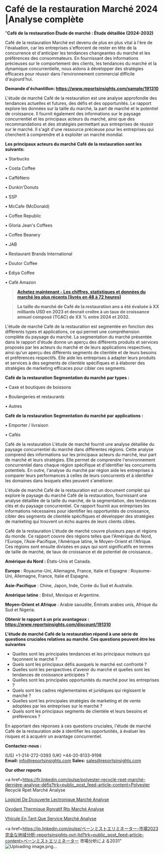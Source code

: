 # Café de la restauration Marché 2024 |Analyse complète

"<strong>Café de la restauration Étude de marché : Étude détaillée (2024-2032)</strong>

Café de la restauration Marché est devenu de plus en plus vital à l'ère de l'évaluation, car les entreprises s'efforcent de rester en tête de la concurrence et d'anticiper les tendances changeantes du marché et les préférences des consommateurs. En fournissant des informations précieuses sur le comportement des clients, les tendances du marché et la dynamique concurrentielle, nous aidons à développer des stratégies efficaces pour réussir dans l'environnement commercial difficile d'aujourd'hui.

<strong>Demande d'échantillon: <a href=https://www.reportsinsights.com/sample/191310>https://www.reportsinsights.com/sample/191310</a></strong>

L'étude de marché Café de la restauration est une analyse approfondie des tendances actuelles et futures, des défis et des opportunités. Le rapport explore les données sur la taille du marché, la part de marché et le potentiel de croissance. Il fournit également des informations sur le paysage concurrentiel et les principaux acteurs du marché, ainsi que des recommandations et des stratégies permettant aux entreprises de réussir sur le marché. Il s'agit d'une ressource précieuse pour les entreprises qui cherchent à comprendre et à exploiter un marché mondial.

<strong>Les principaux acteurs du marché Café de la restauration sont les suivants:</strong>

• Starbucks

• Costa Coffee

• CaffèNero

• Dunkin'Donuts

• SSP

• McCafe (McDonald)

• Coffee Republic

• Gloria Jean's Coffees

• Coffee Beanery

• JAB

• Restaurant Brands International

• Doutor Coffee

• Ediya Coffee

• Café Amazon
<blockquote><a href=https://www.reportsinsights.com/buynow/191310><span style=text-decoration: underline;><strong>Achetez maintenant - Les chiffres, statistiques et données du marché les plus récents [livrés en 48 à 72 heures]</strong></span></a></blockquote>
<blockquote><span style=text-decoration: underline;><strong>La taille du marché de Café de la restauration ans a été évaluée à XX milliards USD en 2023 et devrait croître à un taux de croissance annuel composé (TCAC) de XX % entre 2024 et 2032.</strong></span></blockquote>
L'étude de marché Café de la restauration est segmentée en fonction des différents types et applications, ce qui permet une compréhension complète du paysage du marché. La segmentation du marché présentée dans le rapport d'étude donne un aperçu des différents produits et services proposés par les acteurs du marché et de leurs applications respectives, ainsi qu'un aperçu des différents segments de clientèle et de leurs besoins et préférences respectifs. Elle aide les entreprises à adapter leurs produits et services à des segments de clientèle spécifiques et à élaborer des stratégies de marketing efficaces pour cibler ces segments.

<strong>Café de la restauration Segmentation du marché par types :</strong>

• Caxe et boutiques de boissons

• Boulangeries et restaurants

• Autres

<strong>Café de la restauration Segmentation du marché par applications :</strong>

• Emporter / livraison

• Cafés

Café de la restauration L'étude de marché fournit une analyse détaillée du paysage concurrentiel du marché dans différentes régions. Cette analyse comprend des informations sur les principaux acteurs du marché, leur part de marché et leurs stratégies. Elle permet de comprendre l'environnement concurrentiel dans chaque région spécifique et d'identifier les concurrents potentiels. En outre, l'analyse du marché par région aide les entreprises à comparer leurs performances à celles de leurs concurrents et à identifier les domaines dans lesquels elles peuvent s'améliorer.

L'étude de marché Café de la restauration est un document complet qui explore le paysage du marché Café de la restauration, fournissant une analyse détaillée de la taille du marché, de la segmentation, des tendances clés et du paysage concurrentiel. Ce rapport fournit aux entreprises les informations nécessaires pour identifier les opportunités de croissance, cibler des segments de clientèle spécifiques et développer des stratégies de marketing qui trouvent un écho auprès de leurs clients cibles.

Café de la restauration L'étude de marché couvre plusieurs pays et régions du monde. Ce rapport couvre des régions telles que l'Amérique du Nord, l'Europe, l'Asie-Pacifique, l'Amérique latine, le Moyen-Orient et l'Afrique. Ces régions sont ensuite divisées en pays qui sont significatifs en termes de taille de marché, de taux de croissance et de potentiel de croissance..

<strong>Amérique du Nord :</strong> États-Unis et Canada.

<strong>Europe</strong> : Royaume-Uni, Allemagne, France, Italie et Espagne : Royaume-Uni, Allemagne, France, Italie et Espagne.

<strong>Asie-Pacifique</strong> : Chine, Japon, Inde, Corée du Sud et Australie.

<strong>Amérique latine</strong> : Brésil, Mexique et Argentine.

<strong>Moyen-Orient et Afrique</strong> : Arabie saoudite, Émirats arabes unis, Afrique du Sud et Nigeria.

<strong>Obtenir le rapport à un prix avantageux : <a href=https://www.reportsinsights.com/discount/191310>https://www.reportsinsights.com/discount/191310</a></strong>

<strong>L'étude de marché Café de la restauration répond à une série de questions cruciales relatives au marché. Ces questions peuvent être les suivantes</strong>
<ul>
  <li>Quelles sont les principales tendances et les principaux moteurs qui façonnent le marché ?</li>
  <li>Quels sont les principaux défis auxquels le marché est confronté ?</li>
  <li>Quelles sont les perspectives d'avenir du marché et quelles sont les tendances de croissance anticipées ?</li>
  <li>Quelles sont les principales opportunités du marché pour les entreprises ?</li>
  <li>Quels sont les cadres réglementaires et juridiques qui régissent le marché ?</li>
  <li>Quelles sont les principales stratégies de marketing et de vente adoptées par les entreprises sur le marché ?</li>
  <li>Quels sont les principaux segments de clientèle et leurs besoins et préférences ?</li>
</ul>
En apportant des réponses à ces questions cruciales, l'étude de marché Café de la restauration aide à identifier les opportunités, à évaluer les risques et à acquérir un avantage concurrentiel.

<strong>Contactez-nous :</strong>

(US) +1-214-272-0393
(UK) +44-20-8133-9198
<strong>Email:</strong> <a>info@reportsinsights.com</a>
<strong>Sales:</strong> <a>sales@reportsinsights.com</a>

<strong>Our other reports</strong>

<a href=https://fr.linkedin.com/pulse/polyester-recyclé-rpet-marché-dernière-analyse-défis?trk=public_post_feed-article-content>Polyester Recyclé Rpet Marché Analyse</a>

<a href=https://www.linkedin.com/pulse/logiciel-de-d%C3%A9couverte-%C3%A9lectronique-march%C3%A9-vn25f/>Logiciel De Dcouverte Lectronique Marché Analyse</a>

<a href=https://www.linkedin.com/pulse/oxydant-thermique-r%C3%A9g%C3%A9n%C3%A9ratif-rto-march%C3%A9-paysage-uvtaf/>Oxydant Thermique Rgnratif Rto Marché Analyse</a>

<a href=https://www.linkedin.com/pulse/v%C3%A9hicule-en-tant-que-service-march%C3%A9-finances-fgmuf/>Vhicule En Tant Que Service Marché Analyse</a>

<a href=https://jp.linkedin.com/pulse/ベーンミストエリミネーター-市場2023完全な地域分析-reportsinsights-pvt-ltd?trk=public_post_feed-article-content>ベーンミストエリミネーター 市場分析による2031</a>"
![Uploading image.png…]()
